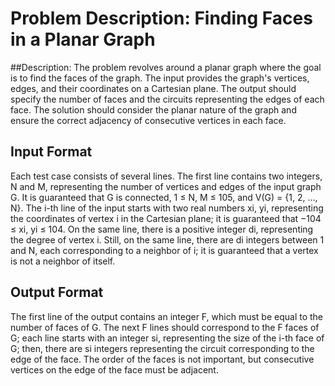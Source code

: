 # Problem Description: Finding Faces in a Planar Graph

##Description: The problem revolves around a planar graph where the goal is to find the faces of the graph. The input provides the graph's vertices, edges, and their coordinates on a Cartesian plane. The output should specify the number of faces and the circuits representing the edges of each face. The solution should consider the planar nature of the graph and ensure the correct adjacency of consecutive vertices in each face.

## Input Format
Each test case consists of several lines. The first line contains two integers, N and M, representing the number of vertices and edges of the input graph G. It is guaranteed that G is connected, 1 ≤ N, M ≤ 105, and V(G) = {1, 2, ..., N}. The i-th line of the input starts with two real numbers xi, yi, representing the coordinates of vertex i in the Cartesian plane; it is guaranteed that −104 ≤ xi, yi ≤ 104. On the same line, there is a positive integer di, representing the degree of vertex i. Still, on the same line, there are di integers between 1 and N, each corresponding to a neighbor of i; it is guaranteed that a vertex is not a neighbor of itself.

## Output Format
The first line of the output contains an integer F, which must be equal to the number of faces of G. The next F lines should correspond to the F faces of G; each line starts with an integer si, representing the size of the i-th face of G; then, there are si integers representing the circuit corresponding to the edge of the face. The order of the faces is not important, but consecutive vertices on the edge of the face must be adjacent.
